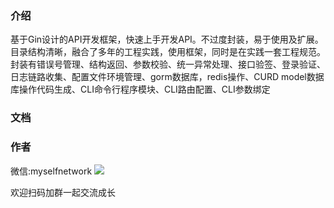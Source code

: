 ### 介绍

基于Gin设计的API开发框架，快速上手开发API。不过度封装，易于使用及扩展。目录结构清晰，融合了多年的工程实践，使用框架，同时是在实践一套工程规范。封装有错误号管理、结构返回、参数校验、统一异常处理、接口验签、登录验证、日志链路收集、配置文件环境管理、gorm数据库，redis操作、CURD model数据库操作代码生成、CLI命令行程序模块、CLI路由配置、CLI参数绑定


### 文档


### 作者
微信:myselfnetwork
![](https://img.kancloud.cn/75/68/75684a687fc476af9d8e73781c0aa93b_430x430.jpg)

欢迎扫码加群一起交流成长

